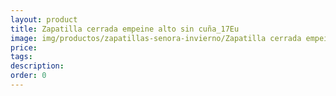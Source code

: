 ```yaml
---
layout: product
title: Zapatilla cerrada empeine alto sin cuña_17Eu
image: img/productos/zapatillas-senora-invierno/Zapatilla cerrada empeine alto sin cuña_17Eu.webp
price: 
tags: 
description: 
order: 0
---
```

